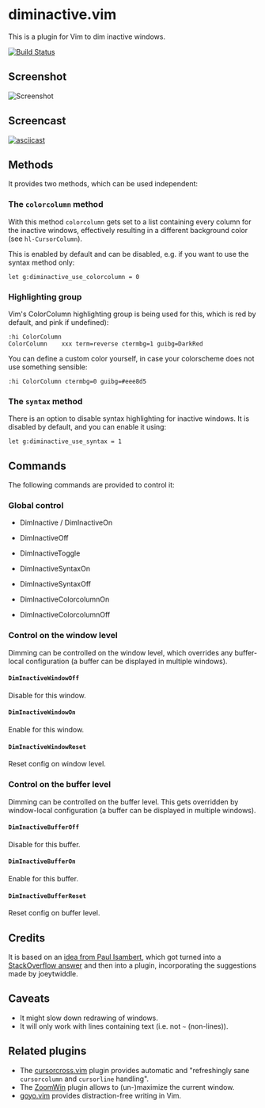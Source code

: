 # diminactive.vim

This is a plugin for Vim to dim inactive windows.

[![Build Status](https://travis-ci.org/blueyed/vim-diminactive.svg?branch=master)](https://travis-ci.org/blueyed/vim-diminactive)

## Screenshot

![Screenshot](screenshot.png)

## Screencast

[![asciicast](https://asciinema.org/a/13855.png)](https://asciinema.org/a/13855)

## Methods

It provides two methods, which can be used independent:

### The `colorcolumn` method

With this method `colorcolumn` gets set to a list containing every column for
the inactive windows, effectively resulting in a different background color
(see `hl-CursorColumn`).

This is enabled by default and can be disabled, e.g. if you want to use the
syntax method only:

    let g:diminactive_use_colorcolumn = 0

### Highlighting group

Vim's ColorColumn highlighting group is being used for this, which is red by
default, and pink if undefined):

    :hi ColorColumn
    ColorColumn    xxx term=reverse ctermbg=1 guibg=DarkRed

You can define a custom color yourself, in case your colorscheme does not use
something sensible:

    :hi ColorColumn ctermbg=0 guibg=#eee8d5

### The `syntax` method

There is an option to disable syntax highlighting for inactive windows. It is
disabled by default, and you can enable it using:

    let g:diminactive_use_syntax = 1

## Commands

The following commands are provided to control it:

### Global control
 - DimInactive / DimInactiveOn
 - DimInactiveOff
 - DimInactiveToggle

 - DimInactiveSyntaxOn
 - DimInactiveSyntaxOff

 - DimInactiveColorcolumnOn
 - DimInactiveColorcolumnOff

### Control on the window level
Dimming can be controlled on the window level, which overrides any buffer-local
configuration (a buffer can be displayed in multiple windows).

#### `DimInactiveWindowOff`
Disable for this window.

#### `DimInactiveWindowOn`
Enable for this window.

#### `DimInactiveWindowReset`
Reset config on window level.

### Control on the buffer level
Dimming can be controlled on the buffer level.
This gets overridden by window-local configuration (a buffer can be displayed
in multiple windows).

#### `DimInactiveBufferOff`
Disable for this buffer.

#### `DimInactiveBufferOn`
Enable for this buffer.

#### `DimInactiveBufferReset`
Reset config on buffer level.


## Credits

It is based on an [idea from Paul Isambert][1], which got turned into a
[StackOverflow answer][2] and then into a plugin, incorporating the
suggestions made by joeytwiddle.

## Caveats
* It might slow down redrawing of windows.
* It will only work with lines containing text (i.e. not `~` (non-lines)).

## Related plugins

* The [cursorcross.vim](https://github.com/mtth/cursorcross.vim) plugin
  provides automatic and "refreshingly sane `cursorcolumn` and `cursorline`
  handling".
* The [ZoomWin](http://drchip.org/astronaut/vim/index.html#ZOOMWIN) plugin
  allows to (un-)maximize the current window.
* [goyo.vim](https://github.com/junegunn/goyo.vim) provides distraction-free
  writing in Vim.

[1]: https://groups.google.com/d/msg/vim_use/IJU-Vk-QLJE/xz4hjPjCRBUJ
[2]: http://stackoverflow.com/a/12519572/15690
